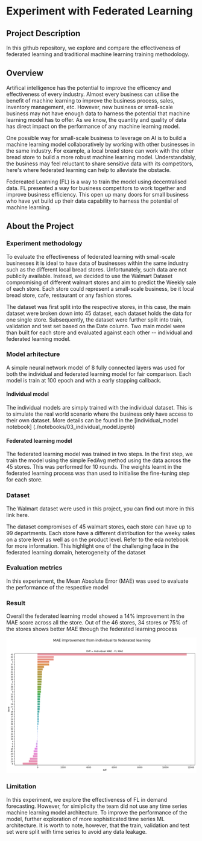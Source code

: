 # Experiment with Federated Learning
## Project Description
In this github repository, we explore and compare the effectiveness of federated learning and traditional machine learning training methodology.
## Overview

Artifical intelligence has the potential to improve the efficency and effectiveness of every industry. Almost every business can utilise the benefit of machine learning to improve the business process, sales, inventory management, etc. However, new business or small-scale business may not have enough data to harness the potential that machine learning model has to offer. As we know, the quantity and quality of data has direct impact on the performance of any machine learning model.

One possible way for small-scale business to leverage on AI is to build a machine learning model collaboratively by working with other businesses in the same industry. For example, a local bread store can work with the other bread store to build a more robust machine learning model. Understandably, the business may feel reluctant to share sensitive data with its competitors, here's where federated learning can help to alleviate the obstacle.

Federeated Learning (FL) is a way to train the model using decentralised data. FL presented a way for business competitors to work together and improve business efficiency. This open up many doors for small business who have yet build up their data capability to harness the potential of machine learning. 

## About the Project
### Experiment methodology

To evaluate the effectiveness of federated learning with small-scale businesses it is ideal to have data of businesses within the same industry such as the different local bread stores. Unfortunately, such data are not publicily available. Instead, we decided to use the Walmart Dataset compromising of different walmart stores and aim to predict the Weekly sale of each store. Each store could represent a small-scale business, be it local bread store, cafe, restaurant or any fashion stores.

The dataset was first split into the respective stores, in this case, the main dataset were broken down into 45 dataset, each dataset holds the data for one single store. Subsequently, the dataset were further split into train, validation and test set based on the Date column. Two main model were than built for each store and evaluated against each other -- individual and federated learning model. 

### Model arhitecture
A simple neural network model of 8 fully connected layers was used for both the individual and federated learning model for fair comparison. Each model is train at 100 epoch and with a early stopping callback.

#### Individual model
The individual models are simply trained with the individual dataset. This is to simulate the real world scenario where the business only have access to their own dataset. More details can be found in the [individual_model notebook] (./notebooks/03_individual_model.ipynb)

#### Federated learning model
The federated learning model was trained in two steps. In the first step, we train the model using the simple FedAvg method using the data across the 45 stores. This was performed for 10 rounds. The weights learnt in the federated learning process was than used to initialise the fine-tuning step for each store.

### Dataset
The Walmart dataset were used in this project, you can find out more in this link here.

The dataset compromises of 45 walmart stores, each store can have up to 99 departments. Each store have a different distribution for the weeky sales on a store level as well as on the product level. Refer to the eda notebook for more information.
This highlight one of the challenging face in the federated learning domain, heterogeneity of the dataset

### Evaluation metrics
In this experiement, the Mean Absolute Error (MAE) was used to evaluate the performance of the respective model

### Result
Overall the federated learning model showed a 14% improvement in the MAE score across all the store. Out of the 46 stores, 34 stores or 75% of the stores shows better MAE through the federated learning process

![MAE differences](./images/mae_diff.png)

### Limitation
In this experiment, we explore the effectiveness of FL in demand forecasting. However, for simiplicity the team did not use any time series machine learning model architecture. To improve the performance of the model, further exploration of more sophisticated time series ML architecture. It is worth to note, however, that the train, validation and test set were split with time series to avoid any data leakage. 


